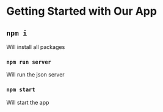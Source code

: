 # Getting Started with Our App

## `npm i`

Will install all packages

### `npm run server`

Will run the json server

### `npm start`

Will start the app
